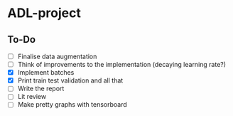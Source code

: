 # ADL-project

## To-Do
- [ ] Finalise data augmentation
- [ ] Think of improvements to the implementation (decaying learning rate?)
- [x] Implement batches
- [x] Print train test validation and all that
- [ ] Write the report
- [ ] Lit review
- [ ] Make pretty graphs with tensorboard

